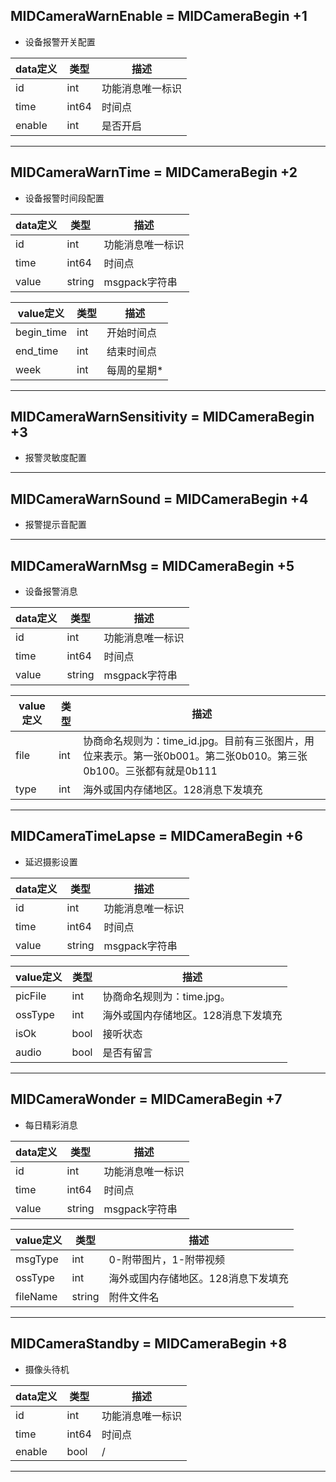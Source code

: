 ## MIDCameraWarnEnable = MIDCameraBegin +1

* 设备报警开关配置

|  data定义 |    类型| 描述 | 
|---|---|---|
|id|int| 功能消息唯一标识|
|time| int64| 时间点 |
|enable|int| 是否开启 |


---

## MIDCameraWarnTime = MIDCameraBegin +2

*  设备报警时间段配置

|  data定义 |    类型| 描述 | 
|---|---|---|
|id|int| 功能消息唯一标识|
|time| int64| 时间点 |
|value|string|  msgpack字符串 |
 
 
|  value定义 |  类型|   描述 | 
|---|---|---|
|begin_time|int| 开始时间点 |
|end_time|int| 结束时间点 |
|week|int| 每周的星期* |
 
---

## MIDCameraWarnSensitivity = MIDCameraBegin +3

*  报警灵敏度配置

---

## MIDCameraWarnSound = MIDCameraBegin +4

*  报警提示音配置

---

## MIDCameraWarnMsg = MIDCameraBegin +5 

*  设备报警消息

|  data定义 |    类型| 描述 | 
|---|---|---|
|id|int| 功能消息唯一标识|
|time| int64| 时间点 |
|value|string|  msgpack字符串|


|  value定义 |  类型|   描述 | 
|---|---|---|
|file|int|协商命名规则为：time_id.jpg。目前有三张图片，用位来表示。第一张0b001。第二张0b010。第三张0b100。三张都有就是0b111|
|type|int|海外或国内存储地区。128消息下发填充|


---

## MIDCameraTimeLapse = MIDCameraBegin +6

*  延迟摄影设置 

|  data定义 |    类型| 描述 | 
|---|---|---|
|id|int| 功能消息唯一标识|
|time| int64| 时间点 |
|value|string| msgpack字符串 |


|  value定义 |  类型|   描述 | 
|---|---|---|
|picFile|int| 协商命名规则为：time.jpg。|
|ossType |int|海外或国内存储地区。128消息下发填充|
|isOk |bool|接听状态|
|audio |bool|是否有留言|



---

## MIDCameraWonder = MIDCameraBegin +7

*  每日精彩消息 

|  data定义 |    类型| 描述 | 
|---|---|---|
|id|int| 功能消息唯一标识|
|time| int64| 时间点 |
|value|string| msgpack字符串 |


|  value定义 |  类型|   描述 | 
|---|---|---|
|msgType|int| 0-附带图片，1-附带视频|
|ossType |int|海外或国内存储地区。128消息下发填充|
|fileName |string|附件文件名|

---

## MIDCameraStandby = MIDCameraBegin +8

*  摄像头待机 

|  data定义 |    类型| 描述 | 
|---|---|---|
|id|int| 功能消息唯一标识|
|time| int64| 时间点 |
|enable|bool| / |

---